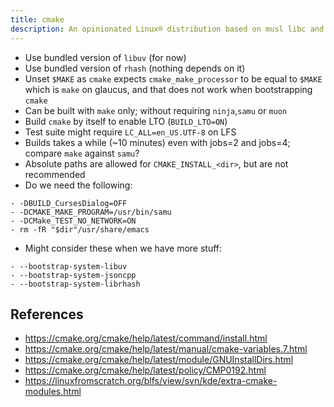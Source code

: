 ```yaml
---
title: cmake
description: An opinionated Linux® distribution based on musl libc and toybox
---
```


- Use bundled version of `libuv` (for now)
- Use bundled version of `rhash` (nothing depends on it)
- Unset `$MAKE` as `cmake` expects `cmake_make_processor` to be equal to `$MAKE` which is `make` on glaucus, and that does not work when bootstrapping `cmake`
- Can be built with `make` only; without requiring `ninja`,`samu` or `muon`
- Build `cmake` by itself to enable LTO (`BUILD_LTO=ON`)
- Test suite might require `LC_ALL=en_US.UTF-8` on LFS
- Builds takes a while (~10 minutes) even with jobs=2 and jobs=4; compare `make` against `samu`?
- Absolute paths are allowed for `CMAKE_INSTALL_<dir>`, but are not recommended
- Do we need the following:
```
- -DBUILD_CursesDialog=OFF
- -DCMAKE_MAKE_PROGRAM=/usr/bin/samu
- -DCMake_TEST_NO_NETWORK=ON
- rm -fR "$dir"/usr/share/emacs
```
- Might consider these when we have more stuff:
```
- --bootstrap-system-libuv
- --bootstrap-system-jsoncpp
- --bootstrap-system-librhash
```

## References
- https://cmake.org/cmake/help/latest/command/install.html
- https://cmake.org/cmake/help/latest/manual/cmake-variables.7.html
- https://cmake.org/cmake/help/latest/module/GNUInstallDirs.html
- https://cmake.org/cmake/help/latest/policy/CMP0192.html
- https://linuxfromscratch.org/blfs/view/svn/kde/extra-cmake-modules.html
